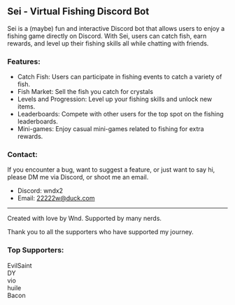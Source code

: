 ## Sei - Virtual Fishing Discord Bot

Sei is a (maybe) fun and interactive Discord bot that allows users to enjoy a fishing game directly on Discord. 
With Sei, users can catch fish, earn rewards, and level up their fishing skills all while chatting with friends.

### Features:
- Catch Fish: Users can participate in fishing events to catch a variety of fish.
- Fish Market: Sell the fish you catch for crystals
- Levels and Progression: Level up your fishing skills and unlock new items.
- Leaderboards: Compete with other users for the top spot on the fishing leaderboards.
- Mini-games: Enjoy casual mini-games related to fishing for extra rewards.

### Contact:
If you encounter a bug, want to suggest a feature, or just want to say hi, please DM me via Discord, or shoot me an email.
- Discord: wndx2
- Email: 22222w@duck.com

---

Created with love by Wnd.
Supported by many nerds.

Thank you to all the supporters who have supported my journey.

### Top Supporters:
EvilSaint\
DY\
vio\
huile\
Bacon
